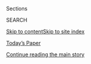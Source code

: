<div id="app">

<div>

<div class="NYTAppHideMasthead css-1r6wvpq e1suatyy0">

<div class="section css-ui9rw0 e1suatyy2">

<div class="css-eph4ug er09x8g0">

<div class="css-6n7j50">

</div>

<span class="css-1dv1kvn">Sections</span>

<div class="css-10488qs">

<span class="css-1dv1kvn">SEARCH</span>

</div>

[Skip to content](#site-content)[Skip to site index](#site-index)

</div>

<div class="css-10698na e1huz5gh0">

</div>

</div>

<div id="masthead-bar-one" class="section hasLinks css-15hmgas e1csuq9d3">

<div class="css-uqyvli e1csuq9d0">

</div>

<div class="css-1uqjmks e1csuq9d1">

</div>

<div class="css-9e9ivx">

[](https://myaccount.nytimes.com/auth/login?response_type=cookie&client_id=vi)

</div>

<div class="css-1bvtpon e1csuq9d2">

[Today’s Paper](https://www.nytimes.com/section/todayspaper)

</div>

</div>

</div>

</div>

<div data-aria-hidden="false">

<div id="site-content" role="main">

<div id="top-wrapper" class="css-15p45cc eaca97t0" type="top">

<div id="top-slug" class="css-19x0jxb eaca97t1" hidden="">

Advertisement

</div>

[Continue reading the main story](#after-top)

<div class="ad top-wrapper" style="text-align:center;height:100%;display:block;min-height:90px">

<div id="top" class="place-ad" data-position="top" data-size-key="top">

</div>

</div>

<div id="after-top">

</div>

</div>

<div id="byline" class="section css-15h4p1b e9abtgs0">

<div class="css-1j21atc e1svk9qx1">

<div class="css-nfcc9b e1svk9qx3">

<div class="css-cnx41t">

![Portrait of Ruchir
Sharma](https://static01.nyt.com/images/2018/04/02/opinion/ruchir-sharma/ruchir-sharma-thumbLarge.png)

</div>

<div class="css-vl9dhg e1svk9qx5">

<div class="css-1nrhkj6 e1svk9qx6">

# Ruchir Sharma

</div>

## <span></span>

Ruchir Sharma, a contributing opinion writer for The New York Times, is
the head of emerging markets and chief global strategist at Morgan
Stanley Investment Management. Mr. Sharma drew on his extensive global
travels for the books “Breakout Nations: In Pursuit of the Next Economic
Miracles” and  “The Rise and Fall of Nations: Forces of Change in the
Post-Crisis World.”

<span class="css-dd5dyy">More**</span>

</div>

</div>

</div>

<div>

<div id="mid1-wrapper" class="css-1mn4oms eaca97t0" type="rank">

<div id="mid1-slug" class="css-1tag3rd eaca97t1">

Advertisement

</div>

[Continue reading the main story](#after-mid1)

<div id="mid1" class="ad mid1-wrapper" style="text-align:center;height:100%;display:block">

</div>

<div id="after-mid1">

</div>

</div>

</div>

<div class="css-185go5a e1o5byef0">

<div class="css-15cbhtu">

  - [Latest](#stream-panel)
  - <span class="css-6n7j50">Search</span>
    <div class="control">
    <div class="label-container css-1dv1kvn">
    Search
    </div>
    <div class="css-wm4t3d">
    **<span id="clear-search-input" class="css-1dv1kvn">Clear this text
    input</span>
    </div>
    </div>
    <span class="css-1iovbfw"></span>

<div id="stream-panel" class="section css-8msx5b e1jz0cab1">

<div class="css-13mho3u">

1.  
    
    <div class="css-1cp3ece">
    
    <div class="css-1l4spti">
    
    [](/2020/08/08/opinion/gold-investment-coronavirus.html)
    
    <div class="css-79elbk">
    
    ![](https://static01.nyt.com/images/2020/08/08/opinion/08Sharma/08Sharma-thumbWide.jpg?quality=75&auto=webp&disable=upscale)
    
    </div>
    
    ## Why Is Everyone Buying Gold?
    
    It’s one of the best performing assets in the world this year.
    That’s not a great sign.
    
    <div class="css-1nqbnmb ea5icrr0">
    
    By <span class="css-1n7hynb">Ruchir Sharma</span>
    
    </div>
    
    </div>
    
    <div class="css-1lc2l26 e1xfvim33">
    
    </div>
    
    </div>

2.  
    
    <div class="css-1cp3ece">
    
    <div class="css-1l4spti">
    
    [](/2020/07/19/opinion/coronavirus-germany-economy.html)
    
    <div class="css-79elbk">
    
    ![](https://static01.nyt.com/images/2020/07/19/opinion/19sharma2/merlin_174658104_92c78b2b-1e2c-40a2-89cc-53e9622f4afe-thumbWide.jpg?quality=75&auto=webp&disable=upscale)
    
    </div>
    
    ## Which Country Will Triumph in the Post-Pandemic World?
    
    Hint: It’s not the United States or China.
    
    <div class="css-1nqbnmb ea5icrr0">
    
    By <span class="css-1n7hynb">Ruchir Sharma</span>
    
    </div>
    
    </div>
    
    <div class="css-1lc2l26 e1xfvim33">
    
    </div>
    
    </div>

3.  
    
    <div class="css-1cp3ece">
    
    <div class="css-1l4spti">
    
    [](/2020/05/30/opinion/sunday/india-coronavirus-lockdown-inequality.html)
    
    <div class="css-79elbk">
    
    ![](https://static01.nyt.com/images/2020/06/01/opinion/sunday/01Sharma1/30Sharma1-thumbWide.jpg?quality=75&auto=webp&disable=upscale)
    
    </div>
    
    ## The Rich Love India’s Lockdown. For the Poor It’s Another Story.
    
    Estimates show the lockdown is pushing tens of millions of Indians
    below the poverty line.
    
    <div class="css-1nqbnmb ea5icrr0">
    
    By <span class="css-1n7hynb">Ruchir Sharma</span>
    
    </div>
    
    </div>
    
    <div class="css-1lc2l26 e1xfvim33">
    
    </div>
    
    </div>

4.  
    
    <div class="css-1cp3ece">
    
    <div class="css-1l4spti">
    
    [](/2020/05/03/opinion/coronavirus-economy-nationalism.html)
    
    <div class="css-79elbk">
    
    ![](https://static01.nyt.com/images/2020/05/03/opinion/03sharma/03sharma-thumbWide.jpg?quality=75&auto=webp&disable=upscale)
    
    </div>
    
    ## The Pandemic Isn’t Changing Everything
    
    It is just speeding up trends that were already underway.
    
    <div class="css-1nqbnmb ea5icrr0">
    
    By <span class="css-1n7hynb">Ruchir Sharma</span>
    
    </div>
    
    </div>
    
    <div class="css-1lc2l26 e1xfvim33">
    
    </div>
    
    </div>

5.  
    
    <div class="css-1cp3ece">
    
    <div class="css-1l4spti">
    
    [](/2020/04/12/opinion/coronavirus-poverty.html)
    
    <div class="css-79elbk">
    
    ![](https://static01.nyt.com/images/2020/04/12/opinion/12Sharma/12Sharma-thumbWide.jpg?quality=75&auto=webp&disable=upscale)
    
    </div>
    
    ## Some Countries Face an Awful Question: Death by Coronavirus or by Hunger?
    
    The pandemic makes it nearly impossible in some places to social
    distance and to get food at the same time.
    
    <div class="css-1nqbnmb ea5icrr0">
    
    By <span class="css-1n7hynb">Ruchir Sharma</span>
    
    </div>
    
    </div>
    
    <div class="css-1lc2l26 e1xfvim33">
    
    </div>
    
    </div>

6.  
    
    <div class="css-1cp3ece">
    
    <div class="css-1l4spti">
    
    [](/2020/03/16/opinion/coronavirus-economy-debt.html)
    
    <div class="css-79elbk">
    
    ![](https://static01.nyt.com/images/2020/03/16/opinion/16sharma/16sharma-thumbWide.jpg?quality=75&auto=webp&disable=upscale)
    
    </div>
    
    ## This Is How the Coronavirus Will Destroy the Economy
    
    This once-in-a-century pandemic is hitting a world economy saddled
    with record levels of debt.
    
    <div class="css-1nqbnmb ea5icrr0">
    
    By <span class="css-1n7hynb">Ruchir Sharma</span>
    
    </div>
    
    </div>
    
    <div class="css-1lc2l26 e1xfvim33">
    
    </div>
    
    </div>

7.  
    
    <div class="css-1cp3ece">
    
    <div class="css-1l4spti">
    
    [](/2020/02/25/opinion/stock-market-coronavirus-economy.html)
    
    <div class="css-79elbk">
    
    ![](https://static01.nyt.com/images/2020/02/25/opinion/25sharmaWeb/25sharmaWeb-thumbWide.jpg?quality=75&auto=webp&disable=upscale)
    
    </div>
    
    ## Wall Street Gets Worried About the Coronavirus
    
    If the past is any guide, the hit to the global economy and markets
    should be relatively brief — but that’s a big if.
    
    <div class="css-1nqbnmb ea5icrr0">
    
    By <span class="css-1n7hynb">Ruchir Sharma</span>
    
    </div>
    
    </div>
    
    <div class="css-1lc2l26 e1xfvim33">
    
    </div>
    
    </div>

8.  
    
    <div class="css-1cp3ece">
    
    <div class="css-1l4spti">
    
    [](/2020/01/20/opinion/china-technology-economy.html)
    
    <div class="css-79elbk">
    
    ![](https://static01.nyt.com/images/2020/01/19/opinion/19sharma/19stern-thumbWide.jpg?quality=75&auto=webp&disable=upscale)
    
    </div>
    
    ## How Technology Saved China’s Economy
    
    To outsiders, China may seem like a surveillance state. But tech has
    fueled growth and helped stave off recession.
    
    <div class="css-1nqbnmb ea5icrr0">
    
    By <span class="css-1n7hynb">Ruchir Sharma</span>
    
    </div>
    
    <div class="css-185051n">
    
    [阅读简体中文版](https://cn.nytimes.com/opinion/20200122/china-technology-economy/ "Read in Simplified Chinese")[閱讀繁體中文版](https://cn.nytimes.com/opinion/20200122/china-technology-economy/zh-hant/ "Read in Traditional Chinese")
    
    </div>
    
    </div>
    
    <div class="css-1lc2l26 e1xfvim33">
    
    </div>
    
    </div>

9.  
    
    <div class="css-1cp3ece">
    
    <div class="css-1l4spti">
    
    [](/interactive/2019/12/27/opinion/sunday/economy-growth-forecasting.html)
    
    <div class="css-79elbk">
    
    ![](https://static01.nyt.com/images/2019/12/23/opinion/29sharma-1577394576410/29sharma-1577394576410-thumbWide.jpg?quality=75&auto=webp&disable=upscale)
    
    </div>
    
    ### <span class="css-m70j1g">Contributing Op-Ed Writer</span>
    
    ## Small Is the New Big Thing
    
    Economic forecasters got the 2010s wrong. What will the next decade
    bring?
    
    <div class="css-1nqbnmb ea5icrr0">
    
    By <span class="css-1n7hynb">Ruchir Sharma</span>
    
    </div>
    
    </div>
    
    <div class="css-1lc2l26 e1xfvim33">
    
    </div>
    
    </div>

10. 
    
    <div class="css-1cp3ece">
    
    <div class="css-1l4spti">
    
    [](/2019/11/02/opinion/sunday/switzerland-capitalism-wealth.html)
    
    <div class="css-79elbk">
    
    ![](https://static01.nyt.com/images/2019/11/03/opinion/sunday/03sharma/03sharma-thumbWide.jpg?quality=75&auto=webp&disable=upscale)
    
    </div>
    
    ## The Happy, Healthy Capitalists of Switzerland
    
    Forget Scandinavia. Switzerland is richer and yet has a surprisingly
    equal wealth distribution.
    
    <div class="css-1nqbnmb ea5icrr0">
    
    By <span class="css-1n7hynb">Ruchir Sharma</span>
    
    </div>
    
    </div>
    
    <div class="css-1lc2l26 e1xfvim33">
    
    </div>
    
    </div>

<div class="css-13mho3u">

<div class="css-1t62hi8">

<div class="css-1stvaey">

Show More

<div>

<div style="border:0;clip:rect(0 0 0 0);height:1px;margin:-1px;overflow:hidden;white-space:nowrap;padding:0;width:1px;position:absolute" role="log" data-aria-live="assertive">

</div>

<div style="border:0;clip:rect(0 0 0 0);height:1px;margin:-1px;overflow:hidden;white-space:nowrap;padding:0;width:1px;position:absolute" role="log" data-aria-live="assertive">

</div>

<div style="border:0;clip:rect(0 0 0 0);height:1px;margin:-1px;overflow:hidden;white-space:nowrap;padding:0;width:1px;position:absolute" role="log" data-aria-live="polite">

</div>

<div style="border:0;clip:rect(0 0 0 0);height:1px;margin:-1px;overflow:hidden;white-space:nowrap;padding:0;width:1px;position:absolute" role="log" data-aria-live="polite">

</div>

</div>

</div>

</div>

</div>

</div>

<div class="css-g6hk37 supplemental">

<div id="mid2-wrapper" class="css-10wkyv7 eaca97t0" type="lede">

<div id="mid2-slug" class="css-1tag3rd eaca97t1">

Advertisement

</div>

[Continue reading the main story](#after-mid2)

<div id="mid2" class="ad mid2-wrapper" style="text-align:center;height:100%;display:block;min-height:250px">

</div>

<div id="after-mid2">

</div>

</div>

</div>

</div>

</div>

</div>

</div>

</div>

## Site Index

<div>

</div>

## Site Information Navigation

  - [© <span>2020</span> <span>The New York Times
    Company</span>](https://help.nytimes.com/hc/en-us/articles/115014792127-Copyright-notice)

<!-- end list -->

  - [NYTCo](https://www.nytco.com/)
  - [Contact
    Us](https://help.nytimes.com/hc/en-us/articles/115015385887-Contact-Us)
  - [Work with us](https://www.nytco.com/careers/)
  - [Advertise](https://nytmediakit.com/)
  - [T Brand Studio](http://www.tbrandstudio.com/)
  - [Your Ad
    Choices](https://www.nytimes.com/privacy/cookie-policy#how-do-i-manage-trackers)
  - [Privacy](https://www.nytimes.com/privacy)
  - [Terms of
    Service](https://help.nytimes.com/hc/en-us/articles/115014893428-Terms-of-service)
  - [Terms of
    Sale](https://help.nytimes.com/hc/en-us/articles/115014893968-Terms-of-sale)
  - [Site Map](https://spiderbites.nytimes.com)
  - [Help](https://help.nytimes.com/hc/en-us)
  - [Subscriptions](https://www.nytimes.com/subscription?campaignId=37WXW)

</div>

</div>
